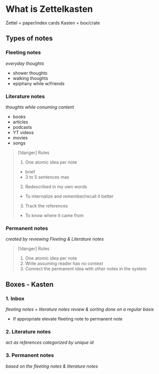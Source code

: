 # What is Zettelkasten
Zettel = paper/index cards
Kasten = box/crate

## Types of notes

### Fleeting notes
*everyday thoughts*
- shower thoughts
- walking thoughts
- epiphany while w/friends

### Literature notes
*thoughts while conuming content*
- books
- articles
- podcasts
- YT videos
- movies
- songs

> [!danger] Rules
> 1. One atomic idea per note
> 	- brief
> 	- 3 to 5 sentences max
> 2. Redescribed in my own words
> 	- To internalize and remember/recall it better
> 3. Track the references
> 	- To know where it came from

### Permanent notes
*created by reviewing Fleeting & Literature notes*

> [!danger] Rules
> 1. One atomic idea per note
> 2. Write assuming reader has no context
> 3. Connect the permanent idea with other notes in the system

## Boxes - Kasten

### 1. Inbox
*fleeting notes + literature notes review & sorting done on a regular basis*
- If appropriate elevate fleeting note to permanent note

### 2. Literature notes
*act as references categorized by unique id*

### 3. Permanent notes
*based on the fleeting notes & literature notes*


